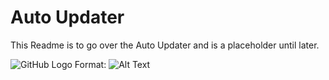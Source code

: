 # Auto Updater

This Readme is to go over the Auto Updater and is a placeholder until later.

![GitHub Logo](/images/logo.png)
Format: ![Alt Text](url)
